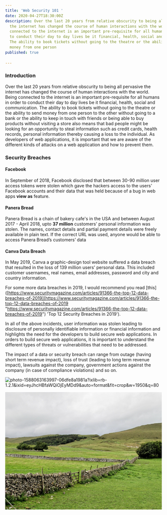 ```yaml
---
title: 'Web Security 101 '
date: 2020-04-27T18:30:00Z
description: Over the last 20 years from relative obscurity to being all pervasive
  the internet has changed the course of human interactions with the world. Being
  connected to the internet is an important pre-requisite for all humans in order
  to conduct their day to day lives be it financial, health, social and communication.
  The ability to book tickets without going to the theatre or the ability to send
  money from one person
published: true

---
```

### Introduction

Over the last 20 years from relative obscurity to being all pervasive the internet has changed the course of human interactions with the world. Being connected to the internet is an important pre-requisite for all humans in order to conduct their day to day lives be it financial, health, social and communication. The ability to book tickets without going to the theatre or the ability to send money from one person to the other without going to a bank or the ability to keep in touch with friends or being able to buy products without visiting a store also means that bad people might be looking for an opportunity to steal information such as credit cards, health records, personal information thereby causing a loss to the individual. As developers of web applications, it is important that we are aware of the different kinds of attacks on a web application and how to prevent them.

### Security Breaches

#### Facebook

In September of 2018, Facebook disclosed that between 30-90 million user access tokens were stolen which gave the hackers access to the users' Facebook accounts and their data that was held because of a bug in web apps **view as** feature.

#### Panera Bread

Panera Bread is a chain of bakery cafe's in the USA and between August 2017 - April 2018, upto **37 million** customers' personal information was stolen. The names, contact details and partial payment details were freely available in plain text. If the correct URL was used, anyone would be able to access Panera Bread’s customers’ data

#### Canva Data Breach

In May 2019, Canva a graphic-design tool website suffered a data breach that resulted in the loss of 139 million users' personal data. This included customer usernames, real names, email addresses, password and city and country information.

For some more data breaches in 2019, I would recommend you read \[this\]([https://www.securitymagazine.com/articles/91366-the-top-12-data-breaches-of-2019](https://www.securitymagazine.com/articles/91366-the-top-12-data-breaches-of-2019 "https://www.securitymagazine.com/articles/91366-the-top-12-data-breaches-of-2019") 'Top 12 Security Breaches in 2019').

In all of the above incidents, user information was stolen leading to disclosure of personally identifiable information or financial information and highlights the need for the developers to build secure web applications. In orders to build secure web applications, it is important to understand the different types of threats or vulnerabilities that need to be addressed.

The impact of a data or security breach can range from outage (having short term revenue impact), loss of trust (leading to long term revenue impact), lawsuits against the company, government actions against the company (in case of compliance violations) and so on.

![photo-1588063163997-06dfe8a1981a?ixlib=rb-1.2.1&ixid=eyJhcHBfaWQiOjEyMDd9&auto=format&fit=crop&w=1950&q=80](https://images.unsplash.com/photo-1588063163997-06dfe8a1981a?ixlib=rb-1.2.1&ixid=eyJhcHBfaWQiOjEyMDd9&auto=format&fit=crop&w=1950&q=80)

![](/uploads/magda-v-me5udcSd2H8-unsplash.jpg)